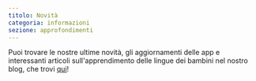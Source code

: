 ```yaml
---
titolo: Novità
categoria: informazioni
sezione: approfondimenti
---
```

Puoi trovare le nostre ultime novità, gli aggiornamenti delle app e interessanti articoli sull'apprendimento delle lingue dei bambini nel nostro blog, che trovi [qui](https://Studycat.com/blog/)!